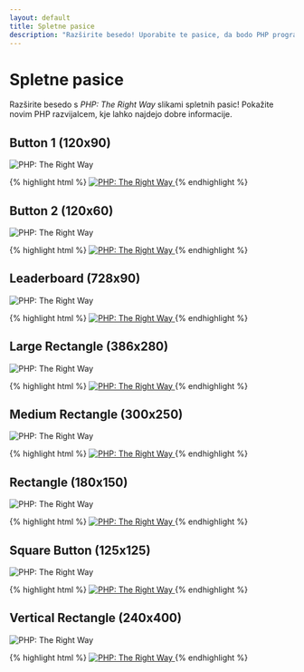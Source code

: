 ```yaml
---
layout: default
title: Spletne pasice
description: "Razširite besedo! Uporabite te pasice, da bodo PHP programerji spoznali 'PHP: The Right Way'"
---
```


# Spletne pasice

Razširite besedo s _PHP: The Right Way_ slikami spletnih pasic! Pokažite novim PHP razvijalcem, kje lahko najdejo dobre informacije.

## Button 1 (120x90)

<p><img src="/images/banners/btn1-120x90.png" alt="PHP: The Right Way"/></p>

{% highlight html %}
<a href="http://www.phptherightway.com">
    <img src="http://www.phptherightway.com/images/banners/btn1-120x90.png" alt="PHP: The Right Way"/>
</a>
{% endhighlight %}

## Button 2 (120x60)

<p><img src="/images/banners/btn2-120x60.png" alt="PHP: The Right Way"/></p>

{% highlight html %}
    <a href="http://www.phptherightway.com">
        <img src="http://www.phptherightway.com/images/banners/btn2-120x60.png" alt="PHP: The Right Way"/>
    </a>
{% endhighlight %}

## Leaderboard (728x90)

<p><img src="/images/banners/leaderboard-728x90.png" alt="PHP: The Right Way"/></p>

{% highlight html %}
    <a href="http://www.phptherightway.com">
        <img src="http://www.phptherightway.com/images/banners/leaderboard-728x90.png" alt="PHP: The Right Way"/>
    </a>
{% endhighlight %}

## Large Rectangle (386x280)

<p><img src="/images/banners/lg-rect-386x280.png" alt="PHP: The Right Way"/></p>

{% highlight html %}
    <a href="http://www.phptherightway.com">
        <img src="http://www.phptherightway.com/images/banners/lg-rect-386x280.png" alt="PHP: The Right Way"/>
    </a>
{% endhighlight %}

## Medium Rectangle (300x250)

<p><img src="/images/banners/med-rect-300x250.png" alt="PHP: The Right Way"/></p>

{% highlight html %}
    <a href="http://www.phptherightway.com">
        <img src="http://www.phptherightway.com/images/banners/med-rect-300x250.png" alt="PHP: The Right Way"/>
    </a>
{% endhighlight %}

## Rectangle (180x150)

<p><img src="/images/banners/rect-180x150.png" alt="PHP: The Right Way"/></p>

{% highlight html %}
    <a href="http://www.phptherightway.com">
        <img src="http://www.phptherightway.com/images/banners/rect-180x150.png" alt="PHP: The Right Way"/>
    </a>
{% endhighlight %}

## Square Button (125x125)

<p><img src="/images/banners/sq-btn-125x125.png" alt="PHP: The Right Way"/></p>

{% highlight html %}
    <a href="http://www.phptherightway.com">
        <img src="http://www.phptherightway.com/images/banners/sq-btn-125x125.png" alt="PHP: The Right Way"/>
    </a>
{% endhighlight %}

## Vertical Rectangle (240x400)

<p><img src="/images/banners/vert-rect-240x400.png" alt="PHP: The Right Way"/></p>

{% highlight html %}
    <a href="http://www.phptherightway.com">
        <img src="http://www.phptherightway.com/images/banners/vert-rect-240x400.png" alt="PHP: The Right Way"/>
    </a>
{% endhighlight %}
